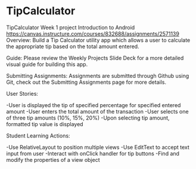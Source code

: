 TipCalculator
=============

TipCalculator Week 1 project Introduction to Android
https://canvas.instructure.com/courses/832688/assignments/2571139
Overview: Build a Tip Calculator utility app which allows a user to calculate the appropriate tip based on the total amount entered.

Guide: Please review the Weekly Projects Slide Deck for a more detailed visual guide for building this app.

Submitting Assignments: Assignments are submitted through Github using Git, check out the Submitting Assignments page for more details.   

User Stories:

-User is displayed the tip of specified percentage for specified entered amount
-User enters the total amount of the transaction
-User selects one of three tip amounts (10%, 15%, 20%)
-Upon selecting tip amount, formatted tip value is displayed


Student Learning Actions:

-Use RelativeLayout to position multiple views
-Use EditText to accept text input from user
-Interact with onClick handler for tip buttons
-Find and modify the properties of a view object

